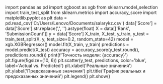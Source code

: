 import pandas as pd
import xgboost as xgb
from sklearn.model_selection import train_test_split
from sklearn.metrics import accuracy_score
import matplotlib.pyplot as plt
data = pd.read_csv('C:/Users/Lenovo/Documents/salarykz.csv')
data['Score'] = data['Score'].str.replace(',', '').astype(float)
X = data[['Rank', 'SubmissionCount']]
y = data['Score']
X_train, X_test, y_train, y_test = train_test_split(X, y, test_size=0.2, random_state=42)
model = xgb.XGBRegressor()
model.fit(X_train, y_train)
predictions = model.predict(X_test)
accuracy = accuracy_score(y_test.round(), predictions.round())
print(f'Точность модели: {accuracy}')
plt.figure(figsize=(10, 6))
plt.scatter(y_test, predictions, color='blue', label='Actual vs. Predicted')
plt.xlabel('Реальные значения')
plt.ylabel('Предсказанные значения')
plt.title('График реальных и предсказанных значений')
plt.legend()
plt.show()
